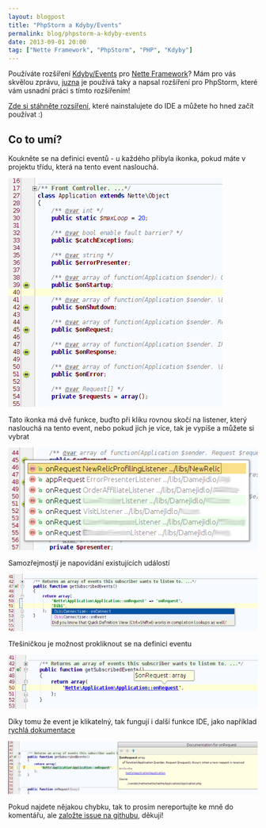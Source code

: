 ```yaml
---
layout: blogpost
title: "PhpStorm a Kdyby/Events"
permalink: blog/phpstorm-a-kdyby-events
date: 2013-09-01 20:00
tag: ["Nette Framework", "PhpStorm", "PHP", "Kdyby"]
---
```


Používáte rozšíření [Kdyby/Events](https://github.com/Kdyby/Events) pro [Nette Framework](https://nette.org/)?
Mám pro vás skvělou zprávu, [juzna](https://twitter.com/juznacz) je používá taky a napsal rozšíření pro PhpStorm, které vám usnadní práci s tímto rozšířením!

[Zde si stáhněte rozsíření](https://github.com/juzna/intellij-kdyby-events/releases), které nainstalujete do IDE a můžete ho hned začít používat :)

<!--more-->
## Co to umí?

Koukněte se na definici eventů - u každého přibyla ikonka, pokud máte v projektu třídu, která na tento event naslouchá.

![phpstorm-events-go-to-usage](/content/phpstorm-events-go-to-usage.png)

Tato ikonka má dvě funkce, buďto při kliku rovnou skočí na listener, který naslouchá na tento event, nebo pokud jich je více, tak je vypíše a můžete si vybrat

![phpstorm-events-list-usages](/content/phpstorm-events-list-usages.png)

Samozřejmostjí je napovídání existujících událostí

![phpstorm-events-autocomplete](/content/phpstorm-events-autocomplete.png)

Třešiničkou je možnost prokliknout se na definici eventu

![phpstorm-events-go-to-event](/content/phpstorm-events-go-to-event.png)

Díky tomu že event je klikatelný, tak fungují i další funkce IDE, jako například [rychlá dokumentace](https://www.jetbrains.com/phpstorm/webhelp/viewing-inline-documentation.html)

![phpstorm-events-doc](/content/phpstorm-events-doc.png)

Pokud najdete nějakou chybku, tak to prosím nereportujte ke mně do komentářu, ale [založte issue na githubu](https://github.com/juzna/intellij-kdyby-events/issues), děkuji!
